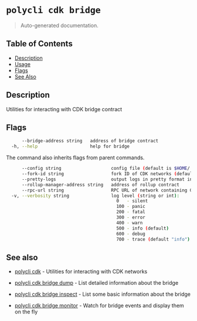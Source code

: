 # `polycli cdk bridge`

> Auto-generated documentation.

## Table of Contents

- [Description](#description)
- [Usage](#usage)
- [Flags](#flags)
- [See Also](#see-also)

## Description

Utilities for interacting with CDK bridge contract

## Flags

```bash
      --bridge-address string   address of bridge contract
  -h, --help                    help for bridge
```

The command also inherits flags from parent commands.

```bash
      --config string                   config file (default is $HOME/.polygon-cli.yaml)
      --fork-id string                  fork ID of CDK networks (default "12")
      --pretty-logs                     output logs in pretty format instead of JSON (default true)
      --rollup-manager-address string   address of rollup contract
      --rpc-url string                  RPC URL of network containing CDK contracts (default "http://localhost:8545")
  -v, --verbosity string                log level (string or int):
                                          0   - silent
                                          100 - panic
                                          200 - fatal
                                          300 - error
                                          400 - warn
                                          500 - info (default)
                                          600 - debug
                                          700 - trace (default "info")
```

## See also

- [polycli cdk](polycli_cdk.md) - Utilities for interacting with CDK networks
- [polycli cdk bridge dump](polycli_cdk_bridge_dump.md) - List detailed information about the bridge

- [polycli cdk bridge inspect](polycli_cdk_bridge_inspect.md) - List some basic information about the bridge

- [polycli cdk bridge monitor](polycli_cdk_bridge_monitor.md) - Watch for bridge events and display them on the fly

